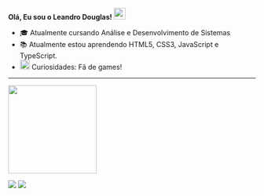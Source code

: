 **Olá, Eu sou o Leandro Douglas!** <img src="https://github.com/TheDudeThatCode/TheDudeThatCode/blob/master/Assets/Earth.gif" width="24px">

* 🎓 Atualmente cursando Análise e Desenvolvimento de Sistemas
* 📚 Atualmente estou aprendendo HTML5, CSS3, JavaScript e TypeScript.
* <img alt="GIF" src="https://github.com/TheDudeThatCode/TheDudeThatCode/blob/master/Assets/powerup.gif" width="20vw" /> Curiosidades: Fã de games!

<hr>
<div>
  <a href="https://github.com/LeandroDoug">
  <img height="180em" src="https://github-readme-stats.vercel.app/api?username=LeandroDoug&show_icons=true&theme=rose_pine&include_all_commits=true&count_private=true"/>
</div>
  
<a href = "mailto:leandrodouglaslg1@gmail.com"><img src="https://img.shields.io/badge/-Gmail-%23333?style=for-the-badge&logo=gmail&logoColor=white" target="_blank"></a>
  <a href="https://www.linkedin.com/in/leandro-meneses-54592816a" target="_blank"><img src="https://img.shields.io/badge/-LinkedIn-%230077B5?style=for-the-badge&logo=linkedin&logoColor=white" target="_blank"></a> 
